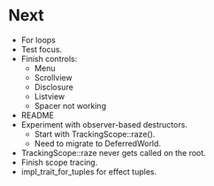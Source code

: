 # Next

- For loops
- Test focus.
- Finish controls:
  - Menu
  - Scrollview
  - Disclosure
  - Listview
  - Spacer not working
- README
- Experiment with observer-based destructors.
  - Start with TrackingScope::raze().
  - Need to migrate to DeferredWorld.
- TrackingScope::raze never gets called on the root.
- Finish scope tracing.
- impl_trait_for_tuples for effect tuples.
